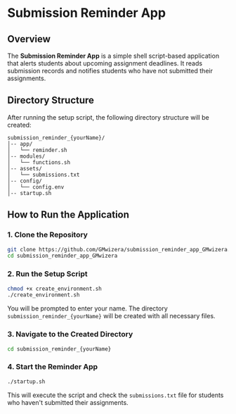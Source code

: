 # Submission Reminder App

## Overview
The **Submission Reminder App** is a simple shell script-based application that alerts students about upcoming assignment deadlines. It reads submission records and notifies students who have not submitted their assignments.

## Directory Structure
After running the setup script, the following directory structure will be created:

```
submission_reminder_{yourName}/
│-- app/
│   └── reminder.sh
│-- modules/
│   └── functions.sh
│-- assets/
│   └── submissions.txt
│-- config/
│   └── config.env
│-- startup.sh
```

## How to Run the Application

### 1. Clone the Repository
```sh
git clone https://github.com/GMwizera/submission_reminder_app_GMwizera.git
cd submission_reminder_app_GMwizera
```

### 2. Run the Setup Script
```sh
chmod +x create_environment.sh
./create_environment.sh
```
You will be prompted to enter your name. The directory `submission_reminder_{yourName}` will be created with all necessary files.

### 3. Navigate to the Created Directory
```sh
cd submission_reminder_{yourName}
```

### 4. Start the Reminder App
```sh
./startup.sh
```
This will execute the script and check the `submissions.txt` file for students who haven't submitted their assignments.




